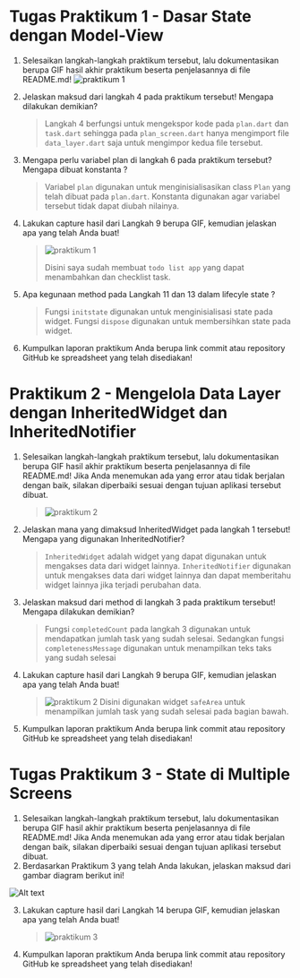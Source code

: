 # Tugas Praktikum 1 - Dasar State dengan Model-View

1. Selesaikan langkah-langkah praktikum tersebut, lalu dokumentasikan berupa GIF hasil akhir praktikum beserta penjelasannya di file README.md!
   ![praktikum 1](praktikum1-gif.gif)
2. Jelaskan maksud dari langkah 4 pada praktikum tersebut! Mengapa dilakukan demikian?

   > Langkah 4 berfungsi untuk mengekspor kode pada `plan.dart` dan `task.dart` sehingga pada `plan_screen.dart` hanya mengimport file `data_layer.dart` saja untuk mengimpor kedua file tersebut.

3. Mengapa perlu variabel plan di langkah 6 pada praktikum tersebut? Mengapa dibuat konstanta ?
   > Variabel `plan` digunakan untuk menginisialisasikan class `Plan` yang telah dibuat pada `plan.dart`. Konstanta digunakan agar variabel tersebut tidak dapat diubah nilainya.
4. Lakukan capture hasil dari Langkah 9 berupa GIF, kemudian jelaskan apa yang telah Anda buat!
   > ![praktikum 1](praktikum1-gif.gif)
   >
   > Disini saya sudah membuat `todo list app` yang dapat menambahkan dan checklist task.
5. Apa kegunaan method pada Langkah 11 dan 13 dalam lifecyle state ?
   > Fungsi `initstate` digunakan untuk menginisialisasi state pada widget. Fungsi `dispose` digunakan untuk membersihkan state pada widget.
6. Kumpulkan laporan praktikum Anda berupa link commit atau repository GitHub ke spreadsheet yang telah disediakan!

# Praktikum 2 - Mengelola Data Layer dengan InheritedWidget dan InheritedNotifier

1. Selesaikan langkah-langkah praktikum tersebut, lalu dokumentasikan berupa GIF hasil akhir praktikum beserta penjelasannya di file README.md! Jika Anda menemukan ada yang error atau tidak berjalan dengan baik, silakan diperbaiki sesuai dengan tujuan aplikasi tersebut dibuat.
   > ![praktikum 2](praktikum2-gif.gif)
2. Jelaskan mana yang dimaksud InheritedWidget pada langkah 1 tersebut! Mengapa yang digunakan InheritedNotifier?

   > `InheritedWidget` adalah widget yang dapat digunakan untuk mengakses data dari widget lainnya. `InheritedNotifier` digunakan untuk mengakses data dari widget lainnya dan dapat memberitahu widget lainnya jika terjadi perubahan data.

3. Jelaskan maksud dari method di langkah 3 pada praktikum tersebut! Mengapa dilakukan demikian?
   > Fungsi `completedCount` pada langkah 3 digunakan untuk mendapatkan jumlah task yang sudah selesai. Sedangkan fungsi `completenessMessage` digunakan untuk menampilkan teks taks yang sudah selesai
4. Lakukan capture hasil dari Langkah 9 berupa GIF, kemudian jelaskan apa yang telah Anda buat!
   > ![praktikum 2](praktikum2-gif.gif)
   > Disini digunakan widget `safeArea` untuk menampilkan jumlah task yang sudah selesai pada bagian bawah.
5. Kumpulkan laporan praktikum Anda berupa link commit atau repository GitHub ke spreadsheet yang telah disediakan!

# Tugas Praktikum 3 - State di Multiple Screens

1. Selesaikan langkah-langkah praktikum tersebut, lalu dokumentasikan berupa GIF hasil akhir praktikum beserta penjelasannya di file README.md! Jika Anda menemukan ada yang error atau tidak berjalan dengan baik, silakan diperbaiki sesuai dengan tujuan aplikasi tersebut dibuat.
2. Berdasarkan Praktikum 3 yang telah Anda lakukan, jelaskan maksud dari gambar diagram berikut ini!

![Alt text](image-1.png)

3. Lakukan capture hasil dari Langkah 14 berupa GIF, kemudian jelaskan apa yang telah Anda buat!
   > ![praktikum 3](praktikum3-gif.gif)
4. Kumpulkan laporan praktikum Anda berupa link commit atau repository GitHub ke spreadsheet yang telah disediakan!
